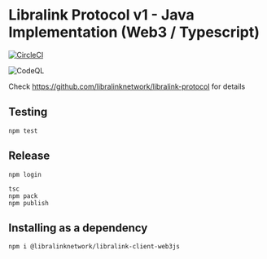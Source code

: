 # Libralink Protocol v1 - Java Implementation (Web3 / Typescript)

[![CircleCI](https://dl.circleci.com/status-badge/img/circleci/3mRSbP89jqQQqkK78hQhCE/8S6oYFx2Sgf9ARQgq3C6nv/tree/main.svg?style=svg)](https://dl.circleci.com/status-badge/redirect/circleci/3mRSbP89jqQQqkK78hQhCE/8S6oYFx2Sgf9ARQgq3C6nv/tree/main)

![CodeQL](https://github.com/libralinknetwork/libralink-client-web3js/actions/workflows/codeql.yml/badge.svg)

Check https://github.com/libralinknetwork/libralink-protocol for details

## Testing
```
npm test
```

## Release
```
npm login

tsc
npm pack
npm publish
```

## Installing as a dependency
```
npm i @libralinknetwork/libralink-client-web3js
```
